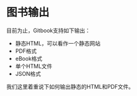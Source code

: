 # 图书输出

目前为止，Gitbook支持如下输出：

* 静态HTML，可以看作一个静态网站
* PDF格式
* eBook格式
* 单个HTML文件
* JSON格式

我们这里着重说下如何输出静态的HTML和PDF文件。
